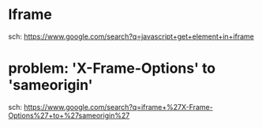 # Iframe
sch: https://www.google.com/search?q=javascript+get+element+in+iframe

# problem: 'X-Frame-Options' to 'sameorigin'
sch: https://www.google.com/search?q=iframe+%27X-Frame-Options%27+to+%27sameorigin%27
